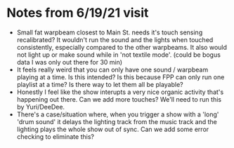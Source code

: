 # Notes from 6/19/21 visit

- Small fat warpbeam closest to Main St. needs it's touch sensing recalibrated? It wouldn't run the sound and the lights when touched consistently, especially compared to the other warpbeams. It also would not light up or make sound while in 'not textile mode'. (could be bogus data I was only out there for 30 min)
- It feels really weird that you can only have one sound / warpbeam playing at a time. Is this intended? Is this because FPP can only run one playlist at a time? Is there way to let them all be playable?
- Honestly I feel like the show interupts a very nice organic activity that's happening out there. Can we add more touches? We'll need to run this by Yuri/DeeDee.
- There's a case/situation where, when you trigger a show with a 'long' 'drum sound' it delays the lighting track from the music track and the lighting plays the whole show out of sync. Can we add some error checking to eliminate this?
